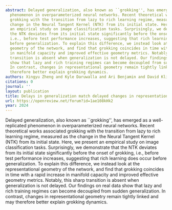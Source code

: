 ```yaml
---
abstract: Delayed generalization, also known as ``grokking'', has emerged as a well-replicated
  phenomenon in overparameterized neural networks. Recent theoretical works associated
  grokking with the transition from lazy to rich learning regime, measured as the
  change in the Neural Tangent Kernel (NTK) from its initial state. Here, we present
  an empirical study on image classification tasks. Surprisingly, we demonstrate that
  the NTK deviates from its initial state significantly before the onset of grokking,
  i.e., before test performance increases, suggesting that rich learning does occur
  before generalization. To explain this difference, we instead look at the representational
  geometry of the network, and find that grokking coincides in time with a rapid increase
  in manifold capacity and improved effective geometry metrics. Notably, this sharp
  transition is absent when generalization is not delayed. Our findings on real data
  show that lazy and rich training regimes can become decoupled from sudden generalization.
  In contrast, changes in representational geometry remain tightly linked and may
  therefore better explain grokking dynamics.
authors: Xingyu Zheng and Kyle Daruwalla and Ari Benjamin and David Klindt
citations: 0
journal: ''
layout: publication
title: Delays in generalization match delayed changes in representational geometry
url: https://openreview.net/forum?id=1ae108kHk2
year: 2024
---
```


Delayed generalization, also known as ``grokking'', has emerged as a well-replicated phenomenon in overparameterized neural networks. Recent theoretical works associated grokking with the transition from lazy to rich learning regime, measured as the change in the Neural Tangent Kernel (NTK) from its initial state. Here, we present an empirical study on image classification tasks. Surprisingly, we demonstrate that the NTK deviates from its initial state significantly before the onset of grokking, i.e., before test performance increases, suggesting that rich learning does occur before generalization. To explain this difference, we instead look at the representational geometry of the network, and find that grokking coincides in time with a rapid increase in manifold capacity and improved effective geometry metrics. Notably, this sharp transition is absent when generalization is not delayed. Our findings on real data show that lazy and rich training regimes can become decoupled from sudden generalization. In contrast, changes in representational geometry remain tightly linked and may therefore better explain grokking dynamics.

